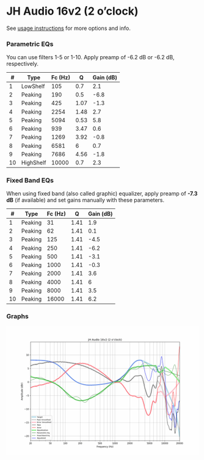# JH Audio 16v2 (2 o’clock)
See [usage instructions](https://github.com/jaakkopasanen/AutoEq#usage) for more options and info.

### Parametric EQs
You can use filters 1-5 or 1-10. Apply preamp of -6.2 dB or -6.2 dB, respectively.

|   # | Type      |   Fc (Hz) |    Q |   Gain (dB) |
|-----|-----------|-----------|------|-------------|
|   1 | LowShelf  |       105 | 0.7  |         2.1 |
|   2 | Peaking   |       190 | 0.5  |        -6.8 |
|   3 | Peaking   |       425 | 1.07 |        -1.3 |
|   4 | Peaking   |      2254 | 1.48 |         2.7 |
|   5 | Peaking   |      5094 | 0.53 |         5.8 |
|   6 | Peaking   |       939 | 3.47 |         0.6 |
|   7 | Peaking   |      1269 | 3.92 |        -0.8 |
|   8 | Peaking   |      6581 | 6    |         0.7 |
|   9 | Peaking   |      7686 | 4.56 |        -1.8 |
|  10 | HighShelf |     10000 | 0.7  |         2.3 |

### Fixed Band EQs
When using fixed band (also called graphic) equalizer, apply preamp of **-7.3 dB** (if available) and set gains manually with these parameters.

|   # | Type    |   Fc (Hz) |    Q |   Gain (dB) |
|-----|---------|-----------|------|-------------|
|   1 | Peaking |        31 | 1.41 |         1.9 |
|   2 | Peaking |        62 | 1.41 |         0.1 |
|   3 | Peaking |       125 | 1.41 |        -4.5 |
|   4 | Peaking |       250 | 1.41 |        -6.2 |
|   5 | Peaking |       500 | 1.41 |        -3.1 |
|   6 | Peaking |      1000 | 1.41 |        -0.3 |
|   7 | Peaking |      2000 | 1.41 |         3.6 |
|   8 | Peaking |      4000 | 1.41 |         6   |
|   9 | Peaking |      8000 | 1.41 |         3.5 |
|  10 | Peaking |     16000 | 1.41 |         6.2 |

### Graphs
![](./JH%20Audio%2016v2%20(2%20o%E2%80%99clock).png)
